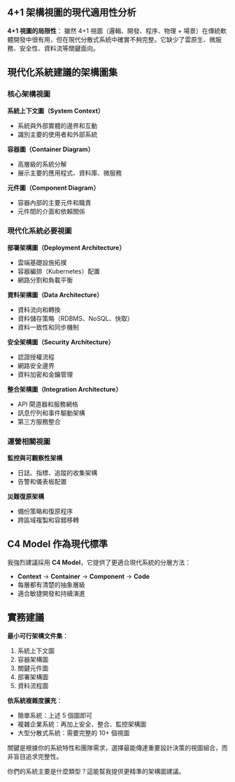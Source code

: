 ## 4+1 架構視圖的現代適用性分析

**4+1 視圖的局限性**：
雖然 4+1 視圖（邏輯、開發、程序、物理 + 場景）在傳統軟體開發中很有用，但在現代分散式系統中確實不夠完整。它缺少了雲原生、微服務、安全性、資料流等關鍵面向。

## 現代化系統建議的架構圖集

### 核心架構視圖

**系統上下文圖（System Context）**
- 系統與外部實體的邊界和互動
- 識別主要的使用者和外部系統

**容器圖（Container Diagram）**
- 高層級的系統分解
- 展示主要的應用程式、資料庫、微服務

**元件圖（Component Diagram）**
- 容器內部的主要元件和職責
- 元件間的介面和依賴關係

### 現代化系統必要視圖

**部署架構圖（Deployment Architecture）**
- 雲端基礎設施拓撲
- 容器編排（Kubernetes）配置
- 網路分割和負載平衡

**資料架構圖（Data Architecture）**
- 資料流向和轉換
- 資料儲存策略（RDBMS、NoSQL、快取）
- 資料一致性和同步機制

**安全架構圖（Security Architecture）**
- 認證授權流程
- 網路安全邊界
- 資料加密和金鑰管理

**整合架構圖（Integration Architecture）**
- API 閘道器和服務網格
- 訊息佇列和事件驅動架構
- 第三方服務整合

### 運營相關視圖

**監控與可觀察性架構**
- 日誌、指標、追蹤的收集架構
- 告警和儀表板配置

**災難復原架構**
- 備份策略和復原程序
- 跨區域複製和容錯移轉

## C4 Model 作為現代標準

我強烈建議採用 **C4 Model**，它提供了更適合現代系統的分層方法：
- **Context** → **Container** → **Component** → **Code**
- 每層都有清楚的抽象層級
- 適合敏捷開發和持續演進

## 實務建議

**最小可行架構文件集**：
1. 系統上下文圖
2. 容器架構圖
3. 關鍵元件圖
4. 部署架構圖
5. 資料流程圖

**依系統複雜度擴充**：
- 簡單系統：上述 5 個圖即可
- 複雜企業系統：再加上安全、整合、監控架構圖
- 大型分散式系統：需要完整的 10+ 個視圖

關鍵是根據你的系統特性和團隊需求，選擇最能傳達重要設計決策的視圖組合，而非盲目追求完整性。

你們的系統主要是什麼類型？這能幫我提供更精準的架構圖建議。